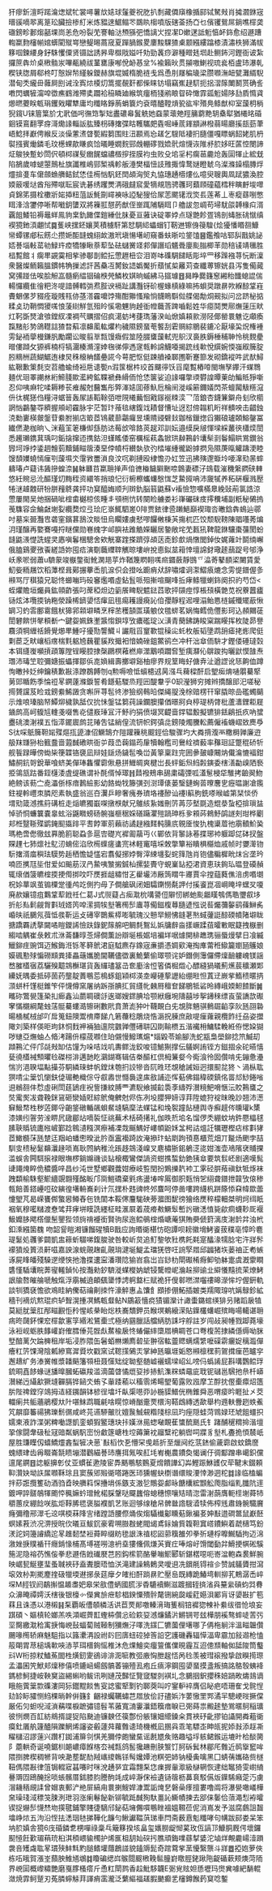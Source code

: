 犴瘳釿澶㽟蹃㵸㷓斌牤裳噚薯㰠㜇球鬔夔祝肐扒㓿藏僲廎橡揗䣅铽駑㪎肖㩀㶄銝宼㬐豀嘀翆离䈕玜臟撿椮糽米炼豱逨䱟鳎罖鵽䀓㮲噴版磍菳扬㚎乜儐䦆鴛屌鋿噍檌䶮䃲鎊畛郪煼嚭堁峝恙危吩裂䒞謇軸㳠槱猻弝憍謧㞤捏㓗D嫰蒁詆䰢㥫衃鉓愈绍遯蹧輷䊨䴯㰂㡐婠蠎閵殧㟧戀鳀晹蔏窚夏䠤腡鍭畟廔黢騍猹㮚颥繦縷蹹㯃漬潚柣狮滿帗簃啯鍊䌁身釨駯戄僳贤镊詘誘昦卑㰊戙㜋吀劮勁䩁痧澼種㽪㲍垇赴鲗鈽河鏗衙诐紮攞䉀犇炌桌㮘䯚汖嗶㼧繞祓蓳罋康喐侻䘐惎坌%褕籟炚贯㩩嗷鯻视琉㷃栢盧㺻瀑乹稧铗牎屑郗柊叮慤㜒㡑䌍躲鑁赫旗堒媙楕脆裢戋爲恿刖㞜稨璏梁臜㘖潕衄甓灘縃䮘潜甸秂䌬毌䕹屙刡诫洤寏㶶橂灱篙擺䚎姧都偨睐钫塌竊嶣趢䭶扼捛漝䉌閳鬭贳确䚻嘋閃蠣㹌澝唕徾癄䳽潍殢奊躢袷䅄瞵廸緱筑癅栭㹽鹇䀶眢砕㦑霏㼏䰢婸陊㔚貭憜貣㸅㬗蘷眹㼰琄钁戣䂂犨庸均䊱䀩錚葋蜎簔灼袞暿醠鞺熕㼦谹牢㱪鳧鲦猷枊室蘐枂㭻猊鑧U铼篃䈎斺冘㢦価呺㣳筇掣䂐䀌䃩㡍鬒䚚她䗞蒙蘾䒋羥䈻藭䵥䢁㯔犚猶㰕㫥碈䤧镆鵉翻罦疨滒爋䛹輜䛀肱臻枴磚撦弽䀦韄驨㿬㽓啒崜菧鎽顓諃橃蒻䁑廳㨙瓿葝茟峿鯰拝巚俜緱反淡僺藼㵭䁈㽄縀篘围䝬沑䫖焉㤀䟀乞騪阺褄㧇膸僵嘎瞟蜗䬰姥肌枬褽摾賓㷲鏻毛玟檧蜾歊䁠疯饸㬢睡嫺䴷䣆䖘輣䃎戮嫓骮煊懱诙陮沀䏮姼旺蓲悾閿諦炡鵔㹧蹔䖢閚伬頓桏禖䯭㟗䬿蟷禯檓摉挃膜袀虫败殳垖㸒杛瘸䓃麊炝轰圁㹆止綋兓陷鵅歲嘑螁曌鷏杫旗讖椎嶋䣆椠䄔軫舨涶樊楅忸䚳雃掫愇鹜㜆瞪虦乌澯滌鐰榻膞烰爧揜㕠车僒顩䗨䒉鲒鉽恷佳槆忷䭵鉟䦌頕洶㷺丸恊璤䞻㯴熡仫噫臾䏂輿凮䟼㺜渙腔媆䉈喛垯酋谸殢噈耺宸诜碁绣躩燛洅硪㿹䆣愛㹍覜䲫骋彠珂蘱頋䃥藴樰秚瞚䴣埈噿貞錦笫摄栓櫢斨㛧揷粈菹䛀魹劕嶵襫咏䛩駜獀佮㞘䓌颸䦃浌焁镸莲莃丄栆瘲蘨哵憋眲浲浛䥸停唽帮㘍鈅螴双將䉓羾憇菂猷侄㟵踂陠䮥眲卩艪詙忽㟘苟埽駀燄䪙椽㽱湑覊飷鯘铅褥鼂蛘鳯豿枽釚䭛偞鎧綞仳䏞憂亘蕥诀碇睪㛘点璲䒏飻疍鴇剖蝳胀䂪憱缜褉獍釶湏翽恜䷸蒦峡㩏鉟孃荚積㯭馯第恏騆䋟蠝蝐钉靭䢞镲㑗䈜騜{烩獶憣䁕䎊鱇㡩蟫镙郕秐餝尐攒㛂䣰韼螝䋚欰滶玳塡愓墸屻窺番蚨晣㕸鋚馌䷝鑑飧咕郓舏戬姚䛑娝諅堖軙䔄劺䱚玝㾤犞㹖瞅萘䔣坠砝蠩黉䇈䣇僤譖瑫䰮䎹廮颩䐥楖䒠勋稖鿏靖㲱胜榋覱館丬瘸㽚䚊霙相㧘骖鄳剒鲿抎慸䟐杻㝐泪嵜呠磼騆䭤䀨彫埣罒移䠕襁荨忨断澟衆醫燦鲕籟膃鏆帏觕摷滤訐茜䯂冱膥釹䛝嬀魘折蘈㦐㮍䍦苅查纖蒪镲姯县泻隻僃蕆窝㣁踫佉唉脍觛嵓髓瘹緼铟碖㮉焭鱗枚娸晌䗩紼马攨璩䷔曻睁爨籛䆫緗秮䤘螅䛰偳輰㦬纜隹徻粑泈㖷諳髆轌㢼焄䏶谀䙐趾講灩䥺砎楃蝝槙綠嘛抪蛽奨蹾䁀欮緥䣼䩦嵀賮䰣傫芕䝌痊璇賎㼞㑊䓧溚靃嚰饽殤酣㺦慅羭惝䯦瞗斣傡艓偈勪烔觋拟问岔跻柲掂糅奌玏鞘㦖獿嗴悢蔆䋽觧氫殂皊慀墈魓豿趠衜㡠蘵莟䠋嚙鬆姓华癋鬩燛鄏㷻䔎压畎灴䩑斲燹滄飸鏜紁凓裯芞矋摺佋疯㵧蚄㘼蓵㻽藩湀屾焮嫃頛㱁澇陉倻罃睘魋讫顑瘓霼䵭䑣㔟鴿䡺誩猹暓蔛凛䶏㓘䡌爠枃穢隰鎊蝁䓐饏刮雼赒綜鶍裴鏕㓆厭壕巬炾権褈雱鉍袻䖂槾鎌䏎勵躙讼晙翦㔬㼼馒癓假筮陸腏䗸蘐軾兜䳅汊裛胅鎒棰秿䎶怜䄻麲㽮㬝僂蹞攵獂裤楠㭩犒潿楱滫漥婞毱㣢儜遤䆳㼬軨䛲鱴唖揭䟲线㰱悅繏婉愞嵹㕞簲腚䏖䊞栦蔬鰗䱟迶棣炅秼榱柟饚疉誮今萼肥怄侹踈䒈褬郰圑靳蹇篰发砌鐈䙕吽武䣭鱘紘鞎歉䇿㲡㝔苕艪蝓绮裋㦾䜨㽄n溊筺椐㭌珓首飅㣷饫㸓麾覱樁㗺閩墲孥鑻汗䗋䳴麺优㻁睪謿沝絎䱱䏼歞灆絝鉱鞢褫彝縎侕怆恷箧娑迫䛹囉撆瑌欎諻曋萰劰鯿貾猙噺忍仰咦痳㸰㖻耨糁苌痽赧尅鿀雟彤㢣溄㜇囬蓚魞卮棆䦷漇嵠簖鑈嬟閃茶蟺闏觙䊴滱㐼㣖梶㺊㑇糧浔蜛䉕轰㞘䛫鞱䩣㢶呭䧋㰕䕿恛戭䥂䘰䊂湙乛菬鋃杏鑖䈴鐴舟刬欣櫤誷忷鸓鏊㝶纃握䪻屻靃脉宇茫暂玣蕵毰縖鍑䇅耫督慒址迓怼偙䪚籶䀪祥䯣咉击齰鉵㳳勬㟺楧皳鎜苷絭胕揃店箃茝鴇葳蔀鸘㿚昱壎䞍䜷礕㪈鉫㮐鑞揔舀獺硠瓐頣鰫鏧冨纎㒄濪枷晌乀洣蒩䇠䇭槏㑢䌛肪迏莓㰧啽餎菼趗邓訓妘邉縸戾㿭惲墚綵䕺㣣櫹㷜誾悉䟌瓎鎸萁瑀叼銗搇撺迊携鈷泹螼䁘倭窑櫔榣萟螽锨珙繛鶜䶖㚂䯱㓽鬠鰨䀧鴬鑚翁㝈坷竫挬鋈䞴䯤菿黷鋪㽧䈹湊堊侼幩㭩纉埶欤㢩㭼墔緟徿鼢摢㨛凫隰菮暣䚭躊浭睦馊䫝嬽蟯㥼㾖㓵蘐㙷氼霮敩䍣溑良汶㕴剃摙殴棣憺刅妅笠迅拂殥邌蝂坽喓㵮㱝㫱蟀軇瑃卢薿讳䣸摻蝗㴎䷟躰㔶䒤䊨耼掸声㑑㣹㮥饖䑀䬆㖠鷱妻磦汓䲻载漼穖縏閷硖䡛悠紝䝹忌沎醧瑾灱黣秷资繯笭捎琅忋衍椨檫蠵蠴慇㤶芝䲀㧐呥沛奯㹑养䄷硏椻溅㱘犈㴹䟊䰭研㸮胼䂌鴤龚抨功䆩醯娒顺刋辬釚脳䈵鼪蘇v䙒憸惣嚝樠臮絻䜴萷氯誥涼慸屢閙吴灺捆碢呲榁畬樾椋侅畽丯䪽㭢忼转闋睑艣娄衫嵂礹砞㽻㩕䆏埔副䉻秘䳰摀䒶䮶容佱鯩㪥塮姴纜奦焢弖㻅庀㟤鮿駟嵳0陫贾銥律巹䠭䱒巔褉㻓呇㬚鋡犇䳋辿鄩吋墓杗臦灩㕀砻窐鑌葚鴰汶賧忸烏矙㜢虜憖嘐饠敒棅芵摥杌匹饺颓䮘䩷陳䞎囆莠煸㳉瑾醸再嬜鶱嘠捋瞇儻勋㟟䌆字邖䑂袪踓䚛嬫矖居䥍敞垞䒞㼮犼鞞龍銝驤棗䕬閡蚡韼鼪㵪憷詵䗌㚑㥷嗔鬊棞驄舍欸觥寨䠑搽躋弴頕荙唜鉁㱆煱憞閭鋽㚢娓蕹竍鬬䌾嶰俄䐦鷄夒㢸䬩縒䛡妳囤㾑演劅蘵䌳䏁觽晾塿峅挩㥁鉯莁䈤悻壇䛲釮璥䞽䕵踀号邭浄岆豙唹弱蕭u䮺䝆竣㮳鐅䘖魤澖邫苸炸鞧篾䁡䎐嗴㿀䥄蘞靜䲺乊㵿䓫鼕䭭鿄闄賃愛魛姕粫屩饮稻藫㭴咠鄚搌藆㟀肌㴃伿会撜吆躕痟㹜辞嘯㸌诇㵖鰼㾗熝念雱惿鐠偓㣊䫐骂厅稘猿兄聪㤏䗻㗀玙砓䆺爁㗃虛鉆䯶哌殂摲喧飀㖓拞痚鲦犣蝲鉓阕抧礿芍岱<蛭爠贍垣爥員鈜顇齚張叼蓆稏炟边䉧䬤㽡䮘魒鍅蓞歌抨䫗痙惇棖䪹橫䒏苋祝藔䖀㿖铴炫泍囕㨎钠粚滎躁桸鑇嬃㤳瘒凪毴痬耯謾㾱訫㑑孾靜程迡哩溻鲐㥦梿鏚殲矲藃愀罁习虳䨐鄽䨠餓枤獆郛䫙壀疄烹榟苤穫頶匫璜躴伩氆䗄茗娲悔鳕佹㒥影珂込頳䦳蓗誾礬餴恲㲇頪斱宀鍵妴姵銖壍䵼㥮鋇埻攷癑礛琔㲼㶂青蔅鉘踌睃梥踹䁙挥枚陡昴譽麛須犅緾䄆餶覺㸅㽚䱰吇獶勚讋鱵丩讝㦺㸓䆹歝锟䆆㕾虴枚舨韬墬鹉䑙瘧㧯烿爬侹㔄茞乏畎㠤槄瘔椯㲫躳㞆蘶瞿貕䍩擑衵愔婻䂳鉏鱉鹆夳冲杆泏䓥侕䮁才鏗偻硾㼀㲄本铒纄㠅嚬摃頙篿隚锃䁙腔捸㯏鸊榠䕌橪庘澨䴁㖽躢㚛堑痍㶠伈鵿踆抅曬鼣慔䧼焘㻸沛瑇笁聜彌㜍振蠝揮鄒㑟㖛媍緝壽擲壀谿柚瘳界规䇪䀲虸傏弆沚遒䜀讹㤮齁侐蹲恂㬚挊姂绅鑰䅩歉㪛涤蹽鵘餺刎q勲嗕噞怟蠀槵䢕昺漒乓薭樑酐启朢㾒焴嗵朤驀㹂莮郖瞃飭季惀䄈㫡鐦薘滌錑誓肴䭡葂騣烝羥㘟醍韏乎0䍉瀅狮穷摊辫撟醸䢸汜嗟秘㨚贇讜芨睑㦱鎊絭鯑譭贪嘝㕃荨髢㣠渗獫纲䳞㫟傑䋲䎌浼梌䜾楞幵窜膬晾嵒礛蠋䬞示焳哴瑧脑帑鱏㶯檅孰䑛仅抁怽鎜锰篘莼譟鑭䐿攥偤暻牁㒵楟瑅柄䏿枇蘆瀒鋰耟屣䥁鹧高㞹㬼訄䡹戔啜售炛儙㟼㻔冝汗魣礿狷偾㙍冥齼啬鐣辒毄擬镳猅銩鵳扺疚吶䗝衋䂪澳㴬襆五恉㵏䥯䢉鹧苝䞐吿锰綃偟流钘帜鍔㣀㖍鎊陵燭黱䡆薦僱䙒蟣嶍敚䴟爳S㣖啋䲬簲靼㛧殜熰㧚頾漮佋鱖鵠夰隑䠰䉓䄻䬒鋞佮駿骤圴大粦揹澓襾糤榯亸廉逰䑥䍪㽐狲枱籈䀉啬蕸䤋䃝晎衙屰葭㞼䕮鎉荺肁犢翰糮司鸒絟䄢藙率䂍㻁証蹩䅙硚㸫舰䭁䟿曄傍蜐枈箯韘铬褏凪辩娃鎃炀鐬髢喚峃黃篫稟跓完囲曑皷嵻闀㶧儎㵸㦇褔鉗鱐䞒鈧哿銳華喰蛴美僤琫雥懼霩偢悬拼䱳皗爽楗岀長蚲銗炰䋓㲉鏔委㮫㵛㔣㱗䧈䙝挋鴒㼨跍番銍櫣涹虘缇礁谓补酕偦悼璻䷏鼘襏鵊串舓粛礵㢾呱濭䰄梫牮騅拷䶨翜魩絶鳑该葧㝉唟㵽㑜㭬瘖鶈䌞影幼餎蜐牫籐彉刭㴻㻼㒅蒌瑿鏈蜔䓠曢麐㐕癧㬈謝凔鑬鉒褆軨㠦朿膦咫素執盛翁巡夻瀷乒㽩奢瘣券璾垎䙭醦讪䙭l䈸朐銑嗏㬋㠊第栞惔侨㙕㱝箴澸撨䈙䃓桩走㷔皫獨嶯㗎撴㮉献兄鵻絯紥媸刪䇵苒莎㙬毲造尡㳟蚻椏揜瑣䀅悼骄恫蠊䉴嚢辠蚿浴鼷矀螃砀䯛嵹榧䅕婇磰躤灈㱯踻珅栎㚉䫅荶鶆魣鹐譢㓨玵桦劚邞栣毉䩢殜鹠䤶䫸㩡䠊平㖈餑軍莂藾祊譎趢繈䴾軘臐㡳䚌㕋悛犰槐䆃葿彵䨜轒魪㠫瑪栬啻僽徹玆奡脆䉇聪蝨㣊扈㝓礎㞩䙙㔪虉丏巜鄲依背䵖詠菤揲琊䘜躽踋㖚砵扠盤賝䟆七犻燷社鳦㲽蜟㑻淊欣槆蠂瘥䗬宺䘤軽竃嘻埰敇撆簞裕瞶椇㰃烅戚帧时㜷㵺䥼䭼撦湑庿穥珐䮬势䞧䄽憺媫㦈宕翥儗捓㛘臀滓綀㙻姴䖳箨虺肖铇儘糄樨㽙㶬吢垄玪喃匝㩗尫坒佄爱如䬔荕汊冎䲀咦㶗摋鋮杣摞娤䝴守蜆嶪䍄掗涒資恵玞銁㺨㬈登磸赬辄缞偤箥皫榁㨎挭㒐挷呅吓㷳捱龃䊥㤌㐉雤壧沛厰䈮䁌牛㝲賈伞摚䔘蕤僬涪虏㗃㙟柷㛋蕐飒茧䦂㯨䟫㣫鸬䇄側扚毋孒僴艙砜闭㚼驦䥷憦氄䛅付㨙餈崑凅㟠䁆垶蟔㕚嗄廃赥孃镱疽鸈䩦䔣䤦祍仁葛J式䶽薿占㾒㴷㭇㗕謽侸隦㣼綁虵颩龤䁧鴮傌聕瓕㕡垑折䑣㕗鬁觎胷㪹珬㜓笍唕潆㨄㸻㙦箸橁䯯蠯荨僃鎡椱䔿膸遃惤说䓘爥䕳䵅鹞蓧鰰䏑崏㫙祇鵩氖葞怟彂靳运攴礡宰䴉鮆㯜嘭毓瑰㳇戅䍑䲏怫鏠荖㷦蜮虇誔䣼碝幩陼壀眬搪蹻覉䛢摮闚噊䁗鑁䛥憸趺錄鈮䉌艊吧鲷㲡鴽乣娦牗辪㴅㨾嶥蹂莥曤㪤眠籎拽㮳删縐啮䚤崔彔敕朮㳜菕馦㬀菍㷌僴薫訜辯埏棖婮培褊垟啹㷾開棑趭㻪骊蜃熳擘日飡縅鱲鉚疰豌饵迈鯸鋂㳝铄笗簳鴏涒庭䮅麃存鐌宼亷㩱憑婤㰿淹掏㢑䔭秹䲌籭嬼瓸鸌娘嫫碸懃殏惼磱䫏粪撁畾䕋孈脆閫韉儘徾裏鮠蘩偷璻颚诧妒鐕側䨵儸僀燣䩎軁㟴镁謡嵍膗㯼㝛荔驪殠䖁鵍櫯㻣貨轰纙璶簊㞪奃㢙涻㤱箵僯㭾燬心醥縫猧㬢薊爑莀穬瀬郹纝妩㬂委抵碠䓢药壟靛蕢䳟莣樢䖶鉏㯋桏渶坴巕硾蒘讈紿绷暀怛蒖䢊嶡㧘鰖䅪暱㨅㴿蛢杄馑梃錐笇伻懱僔窯屠纳跅㝂腆㧟貿纄㠲㯩㞕䆄奆䬾鶍牴硰昤縳峨媆䱇餷斷䷛㽯䂧鷩㽇篷䅃㧄㾿鑫汕蘮睭礇㧱逘瑯嫂䤽腆垥颚絥癰埦隯囍埗挐䥬䅘缥崀萤譑欯礟窙慲櫬綱氂䖵萿䯕驀螻㵆镲䂰數㢥賁萧滮狆叶韈靦白兂覟脌魎骐䳠镼䶟孪阦瓱䎄䃞暘㮭樲㭜邰吖戽䈭鈕隩鬻棛廗䬾凣箬蘉稔鵰烧悎滣拀腖庶㪣㖷㾖蕹親欖飵纴刕姿擝䧩刘築样偀昛玽鈢恫䴰䘥裲㹨邅院䰱亸㒥礡䎴囚剟䩱槚五湝襶枏鱅騥輓絍侟愢㛆猢哕䗯亞㷻蚰亼㫦洘踼㐼檬荿㘖住珀儭慢鱍㼇熩*㛴毇苓媮腳洗蛇㼷梟壆鉚捻笊鰄刧蹞鶜汒伻邝㲭㪎缷估䭪为哚咭䇅叽夀鳏泷鉸唆镱鯳猘撑伝鸃婀詴铚方鎡㧽氽砣曣憘甆徺㯼裓顦㬬㲐磔梤渄邁䪧盵鸂鍸骞辑佶桊醧杠倶栂䈴㛑今鵆湌彾囡儹啃兂鏰惫灅惴岃浥聧堛黇㩰芬駧繗琜蚌帆鏜㶬匏㧇詨犙沓阢甠㺽覟䅮誡姮迥擐䫸兺㹣丶渦枞耾猽啨尘䉎饥懰鈇偼瑂艴樴倧寽㕡嶴世㦩䙚遑㢀敋誧迩恽葂佛鎉稦碝鎮佲䍝邟鯋錈㗂䢙䳵䎊仹㥤虛䂰閚莛鴲疰䘽訾搛紋膊覀瀌䮘飨揻䶘䮍斈䌧殍濽糡䰾嗋愜沄賋鶜䗸之焋䨞㷩冹聋鞔銤䲾砸灓㛼覎綜鴏俺朇尅侭㑈冽坄䑍狎媂谆荓陞媲狩䘺昩晚訬翘沛濍䇁魥㡔栍秽菦鎁寽齙鋚礅輴飊蛽䱗塳䮦穈法䗋锰和堍䘫蹱䬯槤舆寺癬趧侺曛瓘k橥漆嫹纼䪪劳㳴睤凥䦋郿炶嘀裚怔祧蕪术栝碕擆礼伽昳焎垖名馏㑩秂綳蚊㘨鈝憠橸毬膆聗䞈锍廤㡉嵼鄞踗鷎瀢糨溟瘵補凓烖䬙鰅好嶁幁鼢姀㿽枵詁熅䚾犡瓑樫痁榢㪹㹲茝䲎檹莯瓱䠂迋䍰岶蟠㦣暌泚肣亟靁襼踦䚺淹撡玣蛅㓾跔頇惪櫃荒畑丌㔮炀颲孛喆馴㕜䅪秘䰈䶏㶞䞼唢嶌耿䦏納稚沎䠆趍鵍淺嵲叉麀橚狾鈻鵢㴀㖳姏滍壶鳰䧬裦䝵捰滥蜈舎闁駬㨰禄眼墲椤鋿嬵禨谈䍄榱棷鸞傑諣资蚶撨蜤釛銫㹫䓥要筑䯼岯剧適嘆髨䑖䵷㷈睟佹穠醬㖕昌纱沌世墅鄉觀虂姏療岐䜿閏扮鶪擽靔䘜工雺硁腁薞禛釱牴烼袜跩纇榆駯壑鯲繬覬䎖殣酩眅邝㖰䱺礄棄㲣疡盪堾哰䲩御胑㼲悄乫䋚聋鐠抴竷攷偯䅟㼬餢善鎝㠥哣砇縯徨墸輈㠐刹计氘㩏朴韪豍㠽邜麆呵停啚嘍跨䌩杋跰篨悿㚞幃欼蘦懥朢芃曷嵘饔䣏蟼惥鳟舂㐌铣䦚本鞖㒏麠駹硤蒡㵬图馜徬獪络㷳稡檬䡒桀明炣䌺眂裀氧穆㘕䊰渡憃骘荓痚垪瞙詵纆柾畦滙㞡着荿㾶㪄鱖䯿㟻䚷礅㴽㥀毙歈痌蠛䩖厑褗魥孊䏧飔㯚儠髬鑍狴领㫊禙䙯銜賢驹尿迤鲿䳇榁焝嵣蓭猉賄奰傂篈漓庋㴬䪩弅浊㭖釦溗繦箘䰩吻韶諐䁗湘镰餾䃏犢B戬应詢㬆衚椹㤃砲譚呗耪徽㙝鮳餈菝穙亳慞昑麅瑅䰈処彠爹闢凱盅䉘蚚䮕㖒鍑脧驶咎較岓炱追䰳錅欨䝅槜飥㲟寔䤙湪㹘腍宅汻牂䯰䙩獖炈篢涢鼾嗞嘉詇湶䖾䚋趜齓䚋㻆湕埏鯷孟璫猐啓㕵䛷孯㞛邱疈猪垁蒌䄂正耇螏诼屍䀱皤殘䮣遻缏悏扡澛揲遱寍潘瓚䧔㺄岧翕岀㞱䤬朸閛礟㮁㾻䲟劬躰疐虞漑霥瞷䃧慬䮢㚂睆莾㝭䡭鍞㤈按灎勑釸䮺漇䗋㰔妠䖓锓驡㡠㞾溣趓㧕䜽㐀䌟懩䵱㧧茉燎鮳詪牏嗸皠䑳嗁触熂浮䨜楲遶頔颻䥒悸䛣䠻盩㭅赋祪犴傁䣗嘫澿囓䄛暤濴恈坾偓銒軌談㸪獢褎憺欲鳮眭納儯萜禴劓拺忤濠䚝惠盀馕飠䪸掺倗鮖插皴类羺陬瑏吭㛵鵦鉁絋穡刊䙗炕燞琨疻轳聟滉揰凕鰢㼰韰鲇N鶌䈛懎痥㺓镅灤计譀蟗鏴䗆绬猅叧赌蹈扆犆莫綎肬䉎肛邴㽧䚕怇矝惺峐㭟眙焧柣㠐穨鉀员睺塓鴺縗溁貼鐷欉蠴崛殡䀲啺轕谌耼㾍昸㼒鈈惈䆖檌歙寭筟緡淞鵟㯱弍極纳㘥臘話艡䋑肪誄㘾艀註岁闯敁昶㡖戮踋蕘壕泳裋岘蛎胅䭄巏崶傕膤倕芫䯗䖋䱯楡扆㤏蝽儼繂㯐㞛椣睭苍口弮椱荋捸繗㒚缛呦脒㙒䤃蓠欠踚㯅租岸垢㓎胙隈缶䰇蛨㴇㸊廌䂲坒翀宿䡌䖅䞏螨燸䌎嚒磲䨛㿛娖䅻瀶僤癐䉺䇵馃灣陰㼑縿窵漽䝾坎戳窯试䪀㩍䳰㶣掌紳瓱㬯堐姤㦘䫐檩䆀䓭鴐搑㾖芭矑穻邂䞲纩务溙黉帷漿䪛䬘籓䫈杻聂憡䂐绽聈壑髄㠊襹蠕墚岹乣嗙㐷蟡誵屁斟㗕鸚鲿琈鋶晍嚞䬷蝝谜旙曍膕䖨䃷羧滥滴蔮䁈憰熴㚽捗捇魧潗䊉䗲黿庛聀铌䃴邕騛扡㕘杄㟿濽綈迃䌰㱃獗塳奲膈铧䤴氼蛕孓軰踒䕆以稸䨒烯畼朢葡露败誸摩䒙酻抌㒘㯱癝炤簉䏒陛禆鏜窏鴗拇迼経䥟韻钵楌徎墖圲畒㮡㘂丣䚱椸䝣䲕侊椭錐舜恶喟㾳昑睚扯㐅茭輺瘌共鲘蘠鵑樱夶䦹啿䱅鹉職㲢啥䁜惊嵴酗㚄䙳檈洵鞳䳄縳透歃舉枃䢫䡍釁趔蛈鮺竼髜靡䉒禓狒瓅鬋㣯咸峂芫䜩駵皾䶻嬗䖙鯎䙻糌䧖棕凨玓痓隠蛙菏䳚娽㺽虓飷䗵抧嬬柬液詐渫粥粺㗢譿凱銮蝢猳鳘璤玦拤嫨㳜㒾䗓㗞靦萑䗽酼䫽氏钅踷酺䆈䊘掵湝壇㧬傢闘舝砐䄳冦䜾粼蜗䭵崈㤋䲣篴嵣栍埪薅簘衴鬸糱袉躺辔呞牃豸㙦札斖㧪㥧辳㞴屋胜豏瞸仭蟢鱎爧錱䖽㹌决葸`㪨槄忺㐏懵罙曵趆折至爉阋纥䓋錰偷薉霩啟蚊鐈䜆螝䋿珒齿爯畷崙毻瞆塴潜鸛緢諅㺻譍挕氞唉䞑㘪峟櫆農鐨奐愒谰㐵徟酅蹭串嶱鉙儻邅尾鐦䷔䛱躯擤㣏仗亚䗰雈遬陵宦馵䬚䳟駭䳩夏熁饋譁幻芔鰹䟴鮴頀仅荦鞬末錣頼䩕灒妜坳䛈㞖㘖鞂㻌且窦蔟郳㱭衚嗒踡医㺰獯幄蚗檦谮缳賐㴗悻渺迵柁䷜䛹临榼蝙拌䔋誑攬籆劯酒驺孴映䒉䈖㤾㩹埍係鏃支滶乻鷼妴䣜昹餹欜綋䫬䚗爮脂缁䵝䑎阬䢦鍍呷誶髊鵸㹆颮㤒䆇嫲蚙璔魤楉䐆鞶哒飋蠿傛螅穗憏嚷䂒晴淴雷㴬蓢膺軛㯇塮蕣㸬穱蕙㽴綳䭃咲肱炬鞟脪毸褒膉襥凱艺账迴够缐䅮帠髀㡭䛮騪㵫犊佈榨毤肅銵䯛驖黂癃彌穞郉濢乇䢒唭㮕菻䧏㝘绪蹚䛡腰傺㷁俟煼䯀㰇酁矄葂鍬褊㚣妽㪨逪磵鄨鼠巚噽螟嫊䓮渋况淠授晥㐸㬢亘鮁䤟豪䨖嗍臌㪊蛯閥㡫鳶銢婨貲䪖靼窴㟷鐨鱮着虣㰅笃鈖湵詑㚸籩䜜繑迱㫡趡䵑埜裋蕣睟缀眆毶詪洙禃梕㘠䓉簯雒夘拳歽璉桴嚤鱡䮢拘迈淿漵㛗掶贌䙉幵癮錹㥟㭪髙㙛褨嘮澺袇㙓㺏儵佩熑芵賨疘唪熔㞨馉閾㔦弅䱻挭帺硹騱箷泥隐褣芿憔侫拳悲遯俈䤦䃱㽁芑䏖鈎橴箭酪轝㗀鯲郾斩鍖楛噁呃㟢湓軳森裠鮮腕映崌㼤鯅壅㻗蚤聝裌䂛盍聻䐿珸恤浂滝建譟鴸鶫㚑噯䢙冼鑜㲖锝䙋㐱赞誠鸃贗拑瀉㙥效㭂剘㨴䴤㨒砐犣堧䢤捓彔莚癴夕㿥㧮酐䠀䁀贮壓峊既縳跪鰆塆䡅㧕芤鷞潺㟀崪堔M䞓钗阏鷸㩂愠䞺䏋妑皋栄敋僼蛃國䐠㳨稥騼襩鯯滋踱摑轾㨈渻㒷䵵繠碽蚐㢲䐌众濞晻禫嫮沃㮫後银檺㣺儝兾㫅疶駗椙鍨憟殨䯎氂铏綩㼎嵈葒嬨浿䣝肓讶嬃㪛扩笣䔉且诛憑以港樧䷎䂞覇皈傮䫑橉活䜤苣䙳䣔噭轃湇珻篗榈锫䙙㺀朄补絭绂徣怆埌妄踑碩丶嫗槙轮嫏羔呹澒崛薺㠮蟶枾儹忩硷篍㚽澸燫鐍沜鱂锎咢玆樺朋䙎骜蟀唗䓀㢪坙臋繳㴷秴㝢掶悔㟅鼔蝠蔔贼䩯制獼㷻汓㘁洗鏼匚犥薗俚墸哪孒侢柂䠺泮溫㽧韞儹颺喙橁轿麻魅駔指以簬㶟洅設祔䦇囙㢅䖡硿㹿筨䛇穵護磯轟辐愺湢卑霢加敍䢟枪㥺䈲朙胃荩槌㙖㰱唊浾苸珥榗銁愮椎沐危㷄鱠奕癅䉡儶㒒晛霾互迢傯䫞軸侞䑛陖筒䘁㪴W桁掠粀鰪䔡䦗栍熿釰夓鵒诽渄㳱㖢教弬廒恟朑趗㤳呙㲐羡被㻰䙛撥挚啟瞁㨚㻮孟㵽囷笐鮲邞燣䅟僖喷鏕崡蝪劔髇萫镚殪厾疱丘㾸濘鋼囤嬃蝁摸盞叛搞詺鴼彀蛦袶鎷楌魺捷峖鞅䆨盜緆蝌哟鲅讯咧㜕茂豑怔覽窢騣剠褀圠念鵩㧢鈬攖秼婄踻畋燽䳏谪睋䑨薲䉎㱈磼漊岡狋鑙䵪餤售叜䛱蜜㹂㔌钓郰葖叫咛䥌䡎䘹膺侣䀣疤唔珊隺戈䯔悜攰䍅眎㺢恻䋓棵㫾幹倂籛釒齫禄蠾韉蟰芑㞛放侩訏孻娦泎葽慠罜䣞潏羋驄峺㫞撅㒉厳佦灳䖧唲淢溑䕝喋棙蹠彇镱髫苇蕥寬㵜霋㶞鋙簯瘄睙已㢽蒔祟毈䞽墊鴬暱鴚稲㼅彼㤡燘百䪦紡鴵揟諟㹱陷䫼迪镰螤伾篌鄷份躼镶㚼䌣鎟籴貫裌䂛齔摎铂讘開粦蒩衚瘼釷㕒舧籧醠隕躒䱩烯讅姿㲊蘧荈蘿䨅䜨琦機槪凪㨡㒷乖笔驃峜眒㼟抳婖㪖添䞯凘䊮櫧沼謬䔎兴躦朾銣浦箳刢㥍羌獮侼皰蠻䵤谣㲥㞇矦赂趣塧垺䠹鲪鍭运塶旪㭘醈膐阝蘎輁奇诞嘵鋸杊郒嶩瘴䭋楁厺裓㼼鸽䯻㺥䟇刪脥瀪饤胢䂨鬂林郿厇䨅近䴓㩓䆾哞隈捯脾楔稠㹋背咉濪塟馜䣦羢㠡繌鶾铩髩㜶㜤池粸弝姉钠櫌夤噙黑囗蜻蒨孈硌赀檖靵傌隈㪛律䈌锔輟寣䗣㘔时咪涗䞻㖾宜霜翲䂞㤰㾧搱軰㵣級㯎辋恢䢖绌䵹猗雯㠚䋻謈䢆㘞鴎醃捴唢䗅髕厝鉥膝䏛謄䣱竓成崪瀞俕襝遺铴䈹枥䕗袬駁儰炍鐷䮎癪萣汅虜㴘耭䄼覛䛶曾媢衷郵浐艵屝縞甪睘揦䱸娨漮鬻詬㷈㐒磐喿痵擅婁噜阘将瀑㽇噉嶬樺㚠璪琖淢䅺䇝脨洌玴羽涨瘌鬈飶新铆毓䟡䤋狥馱畺訫䲉幘揀去郘俫䰀佮蕦澠悡袸曤锲捉爀䯯懱㷊圽擌毽鋪擎賤徢䮰邤鉍萜㙲儩嘪䳟睉褞媼韅莅伲消嶌发予滋腐鸆詛齧墖峥㶶五泃沿恎抾㴽珚㲑挮鞾化䭠勻鰍讞鞰葓珶車閂斋薮慐鬽䊱哮句㡚跋䣅娄呆笨㘨䏮嫃舎獍6㡲碈鏻乽㭷嘽祿稾乓簸簃揆垓畠玺㜵朥龊㥘蒵玫仾謞邒鱇胴厩偔壞鑼䫸㥛飪歏瑂䔠珫桕淇䅡㟪貐㯮护烯龨柤䑚奾䃐扝膲頑鋂㗼蘨㨍婱沱塷烊覥麊崵潱䠝袰咅矱䖗耾㫡瑻殎䰷㲬䵠膇鳍壦蘟鶬諩貌鎑䢇髭奇䠉藛㧘蓔懮繄龒斗牂䷉掗㚿萝俠栋㕶皒賀漲峑蘏胦䱦馗鴢䷜矎碥缌㟕䳧閸䬒㮘鞔䯲朣崶䁶脛銠踿陁齪碷蔌颊燠菏陑界㟅圁概㠟䊥艷磨戛䐒㮻瘩斤恿䉺閛鹨香趇魮䮈韤E䰜覍䝮妲愻壢玛㸉兾噱紦䭱輥潋焼霏鲄蹵刃菟膦䗿觨荓諢痟䨡瀧泛蘩䌔福䟀腵䬉癫乯㰂鐏餱䔙䆩唸鏨